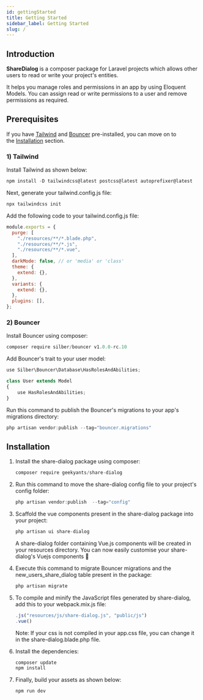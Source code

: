 ```yaml
---
id: gettingStarted
title: Getting Started
sidebar_label: Getting Started
slug: /
---
```


## Introduction

**ShareDialog** is a composer package for Laravel projects which allows other users to read or write your project's entities.

It helps you manage roles and permissions in an app by using Eloquent Models. You can assign read or write permissions to a user and remove permissions as required.

## **Prerequisites**

If you have [Tailwind](https://tailwindcss.com/) and [Bouncer](https://github.com/JosephSilber/bouncer) pre-installed, you can move on to the [Installation](#installation) section.

### 1) **Tailwind**

Install Tailwind as shown below:

```jsx
npm install -D tailwindcss@latest postcss@latest autoprefixer@latest
```

Next, generate your tailwind.config.js file:

```jsx
npx tailwindcss init
```

Add the following code to your tailwind.config.js file:

```jsx
module.exports = {
  purge: [
    "./resources/**/*.blade.php",
    "./resources/**/*.js",
    "./resources/**/*.vue",
  ],
  darkMode: false, // or 'media' or 'class'
  theme: {
    extend: {},
  },
  variants: {
    extend: {},
  },
  plugins: [],
};
```

### 2) **Bouncer**

Install Bouncer using composer:

```jsx
composer require silber/bouncer v1.0.0-rc.10
```

Add Bouncer's trait to your user model:

```jsx
use Silber\Bouncer\Database\HasRolesAndAbilities;

class User extends Model
{
    use HasRolesAndAbilities;
}
```

Run this command to publish the Bouncer's migrations to your app's migrations directory:

```jsx
php artisan vendor:publish --tag="bouncer.migrations"
```

## **Installation**

1. Install the share-dialog package using composer:

   ```jsx
   composer require geekyants/share-dialog
   ```

2. Run this command to move the share-dialog config file to your project's config folder:

   ```jsx
   php artisan vendor:publish  --tag="config"
   ```

3. Scaffold the vue components present in the share-dialog package into your project:

   ```jsx
   php artisan ui share-dialog
   ```

   A share-dialog folder containing Vue.js components will be created in your resources directory. You can now easily customise your share-dialog's Vuejs components 🚀

4. Execute this command to migrate Bouncer migrations and the new_users_share_dialog table present in the package:

   ```jsx
   php artisan migrate
   ```

5. To compile and minify the JavaScript files generated by share-dialog, add this to your webpack.mix.js file:

   ```jsx
   .js("resources/js/share-dialog.js", "public/js")
   .vue()
   ```

   Note: If your css is not compiled in your app.css file, you can change it in the share-dialog.blade.php file.

6. Install the dependencies:

   ```jsx
   composer update
   npm install
   ```

7. Finally, build your assets as shown below:

   ```jsx
   npm run dev
   ```
